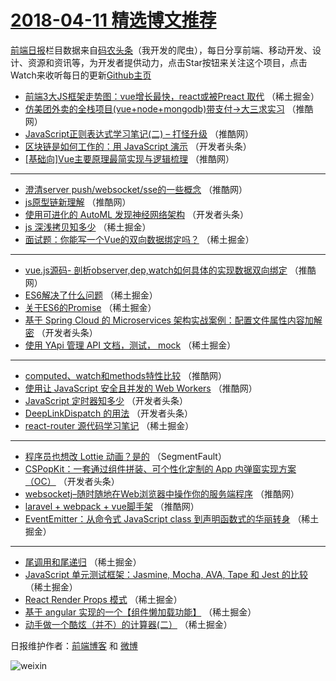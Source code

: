 # [2018-04-11 精选博文推荐](http://hao.caibaojian.com/date/2018/04/11)

[前端日报](http://caibaojian.com/c/news)栏目数据来自[码农头条](http://hao.caibaojian.com/)（我开发的爬虫），每日分享前端、移动开发、设计、资源和资讯等，为开发者提供动力，点击Star按钮来关注这个项目，点击Watch来收听每日的更新[Github主页](https://github.com/kujian/frontendDaily)
* [前端3大JS框架走势图：vue增长最快，react或被Preact 取代](http://hao.caibaojian.com/70236.html) （稀土掘金）
* [仿美团外卖的全栈项目(vue+node+mongodb)带支付-&gt;大三求实习](http://hao.caibaojian.com/70310.html) （推酷网）
* [JavaScript正则表达式学习笔记(二) &#8211; 打怪升级](http://hao.caibaojian.com/70312.html) （推酷网）
* [区块链是如何工作的：用 JavaScript 演示](http://hao.caibaojian.com/70264.html) （开发者头条）
* [[基础向]Vue主要原理最简实现与逻辑梳理](http://hao.caibaojian.com/70311.html) （推酷网）

***
* [澄清server push/websocket/sse的一些概念](http://hao.caibaojian.com/70318.html) （推酷网）
* [js原型链新理解](http://hao.caibaojian.com/70308.html) （推酷网）
* [使用可进化的 AutoML 发现神经网络架构](http://hao.caibaojian.com/70274.html) （开发者头条）
* [js 深浅拷贝知多少](http://hao.caibaojian.com/70231.html) （稀土掘金）
* [面试题：你能写一个Vue的双向数据绑定吗？](http://hao.caibaojian.com/70235.html) （稀土掘金）

***
* [vue.js源码- 剖析observer,dep,watch如何具体的实现数据双向绑定](http://hao.caibaojian.com/70316.html) （推酷网）
* [ES6解决了什么问题](http://hao.caibaojian.com/70234.html) （稀土掘金）
* [关于ES6的Promise](http://hao.caibaojian.com/70241.html) （稀土掘金）
* [基于 Spring Cloud 的 Microservices 架构实战案例：配置文件属性内容加解密](http://hao.caibaojian.com/70263.html) （开发者头条）
* [使用 YApi 管理 API 文档，测试， mock](http://hao.caibaojian.com/70230.html) （稀土掘金）

***
* [computed、watch和methods特性比较](http://hao.caibaojian.com/70313.html) （推酷网）
* [使用让 JavaScript 安全且并发的 Web Workers](http://hao.caibaojian.com/70314.html) （推酷网）
* [JavaScript 定时器知多少](http://hao.caibaojian.com/70266.html) （开发者头条）
* [DeepLinkDispatch 的用法](http://hao.caibaojian.com/70278.html) （开发者头条）
* [react-router 源代码学习笔记](http://hao.caibaojian.com/70375.html) （稀土掘金）

***
* [程序员也想改 Lottie 动画？是的](http://hao.caibaojian.com/70224.html) （SegmentFault）
* [CSPopKit：一套通过组件拼装、可个性化定制的 App 内弹窗实现方案（OC）](http://hao.caibaojian.com/70279.html) （开发者头条）
* [websocketj&#8211;随时随地在Web浏览器中操作你的服务端程序](http://hao.caibaojian.com/70317.html) （推酷网）
* [laravel + webpack + vue脚手架](http://hao.caibaojian.com/70307.html) （推酷网）
* [EventEmitter：从命令式 JavaScript class 到声明函数式的华丽转身](http://hao.caibaojian.com/70228.html) （稀土掘金）

***
* [尾调用和尾递归](http://hao.caibaojian.com/70359.html) （稀土掘金）
* [JavaScript 单元测试框架：Jasmine, Mocha, AVA, Tape 和 Jest 的比较](http://hao.caibaojian.com/70229.html) （稀土掘金）
* [React Render Props 模式](http://hao.caibaojian.com/70371.html) （稀土掘金）
* [基于 angular 实现的一个【组件懒加载功能】](http://hao.caibaojian.com/70242.html) （稀土掘金）
* [动手做一个酷炫（并不）的计算器(二）](http://hao.caibaojian.com/70360.html) （稀土掘金）

日报维护作者：[前端博客](http://caibaojian.com/) 和 [微博](http://caibaojian.com/go/weibo)

![weixin](https://user-images.githubusercontent.com/3055447/38468989-651132ac-3b80-11e8-8e6b-15122322a9d7.png)
